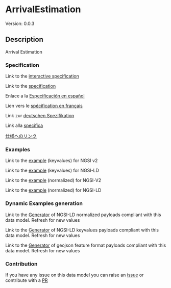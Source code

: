 # ArrivalEstimation
Version: 0.0.3

## Description 

Arrival Estimation
### Specification

Link to the [interactive specification](https://swagger.lab.fiware.org/?url=https://smart-data-models.github.io/dataModel.UrbanMobility/ArrivalEstimation/swagger.yaml)

Link to the [specification](https://github.com/smart-data-models/dataModel.UrbanMobility/blob/master/ArrivalEstimation/doc/spec.md)

Enlace a la [Especificación en español](https://github.com/smart-data-models/dataModel.UrbanMobility/blob/master/ArrivalEstimation/doc/spec_ES.md)

Lien vers le [spécification en français](https://github.com/smart-data-models/dataModel.UrbanMobility/blob/master/ArrivalEstimation/doc/spec_FR.md)

Link zur [deutschen Spezifikation](https://github.com/smart-data-models/dataModel.UrbanMobility/blob/master/ArrivalEstimation/doc/spec_DE.md)

Link alla [specifica](https://github.com/smart-data-models/dataModel.UrbanMobility/blob/master/ArrivalEstimation/doc/spec_IT.md)

[仕様へのリンク](https://github.com/smart-data-models/dataModel.UrbanMobility/blob/master/ArrivalEstimation/doc/spec_JA.md)
### Examples

Link to the [example](https://smart-data-models.github.io/dataModel.UrbanMobility/ArrivalEstimation/examples/example.json) (keyvalues) for NGSI v2

Link to the [example](https://smart-data-models.github.io/dataModel.UrbanMobility/ArrivalEstimation/examples/example.jsonld) (keyvalues) for NGSI-LD

Link to the [example](https://smart-data-models.github.io/dataModel.UrbanMobility/ArrivalEstimation/examples/example-normalized.json) (normalized) for NGSI-V2

Link to the [example](https://smart-data-models.github.io/dataModel.UrbanMobility/ArrivalEstimation/examples/example-normalized.jsonld) (normalized) for NGSI-LD
### Dynamic Examples generation

Link to the [Generator](https://smartdatamodels.org/extra/ngsi-ld_generator.php?schemaUrl=https://raw.githubusercontent.com/smart-data-models/dataModel.UrbanMobility/master/ArrivalEstimation/schema.json&email=info@smartdatamodels.org) of NGSI-LD normalized payloads compliant with this data model. Refresh for new values

Link to the [Generator](https://smartdatamodels.org/extra/ngsi-ld_generator_keyvalues.php?schemaUrl=https://raw.githubusercontent.com/smart-data-models/dataModel.UrbanMobility/master/ArrivalEstimation/schema.json&email=info@smartdatamodels.org) of NGSI-LD keyvalues payloads compliant with this data model. Refresh for new values

Link to the [Generator](https://smartdatamodels.org/extra/geojson_features_generator.php?schemaUrl=https://raw.githubusercontent.com/smart-data-models/dataModel.UrbanMobility/master/ArrivalEstimation/schema.json&email=info@smartdatamodels.org) of geojson feature format payloads compliant with this data model. Refresh for new values
### Contribution

 If you have any issue on this data model you can raise an [issue](https://github.com/smart-data-models/dataModel.UrbanMobility/issues)  or contribute with a [PR](https://github.com/smart-data-models/dataModel.UrbanMobility/pulls)